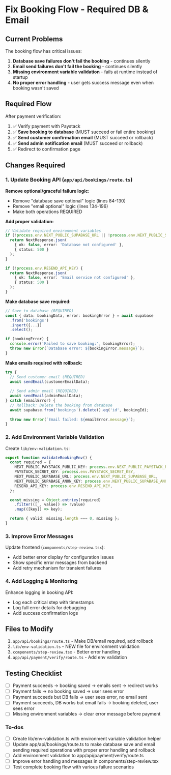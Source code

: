<!-- bde92198-a84e-4991-9e13-bbaa5dc0db3c 1514192f-51b9-41da-b7ae-69d22a63bc31 -->
# Fix Booking Flow - Required DB & Email

## Current Problems

The booking flow has critical issues:

1. **Database save failures don't fail the booking** - continues silently
2. **Email send failures don't fail the booking** - continues silently  
3. **Missing environment variable validation** - fails at runtime instead of startup
4. **No proper error handling** - user gets success message even when booking wasn't saved

## Required Flow

After payment verification:

1. ✅ Verify payment with Paystack
2. ✅ **Save booking to database** (MUST succeed or fail entire booking)
3. ✅ **Send customer confirmation email** (MUST succeed or rollback)
4. ✅ **Send admin notification email** (MUST succeed or rollback)
5. ✅ Redirect to confirmation page

## Changes Required

### 1. Update Booking API (`app/api/bookings/route.ts`)

**Remove optional/graceful failure logic:**

- Remove "database save optional" logic (lines 84-130)
- Remove "email optional" logic (lines 134-196)
- Make both operations REQUIRED

**Add proper validation:**

```typescript
// Validate required environment variables
if (!process.env.NEXT_PUBLIC_SUPABASE_URL || !process.env.NEXT_PUBLIC_SUPABASE_ANON_KEY) {
  return NextResponse.json(
    { ok: false, error: 'Database not configured' },
    { status: 500 }
  );
}

if (!process.env.RESEND_API_KEY) {
  return NextResponse.json(
    { ok: false, error: 'Email service not configured' },
    { status: 500 }
  );
}
```

**Make database save required:**

```typescript
// Save to database (REQUIRED)
const { data: bookingData, error: bookingError } = await supabase
  .from('bookings')
  .insert({...})
  .select();

if (bookingError) {
  console.error('Failed to save booking:', bookingError);
  throw new Error(`Database error: ${bookingError.message}`);
}
```

**Make emails required with rollback:**

```typescript
try {
  // Send customer email (REQUIRED)
  await sendEmail(customerEmailData);
  
  // Send admin email (REQUIRED)
  await sendEmail(adminEmailData);
} catch (emailError) {
  // Rollback: Delete the booking from database
  await supabase.from('bookings').delete().eq('id', bookingId);
  
  throw new Error(`Email failed: ${emailError.message}`);
}
```

### 2. Add Environment Variable Validation

Create `lib/env-validation.ts`:

```typescript
export function validateBookingEnv() {
  const required = {
    NEXT_PUBLIC_PAYSTACK_PUBLIC_KEY: process.env.NEXT_PUBLIC_PAYSTACK_PUBLIC_KEY,
    PAYSTACK_SECRET_KEY: process.env.PAYSTACK_SECRET_KEY,
    NEXT_PUBLIC_SUPABASE_URL: process.env.NEXT_PUBLIC_SUPABASE_URL,
    NEXT_PUBLIC_SUPABASE_ANON_KEY: process.env.NEXT_PUBLIC_SUPABASE_ANON_KEY,
    RESEND_API_KEY: process.env.RESEND_API_KEY,
  };

  const missing = Object.entries(required)
    .filter(([_, value]) => !value)
    .map(([key]) => key);

  return { valid: missing.length === 0, missing };
}
```

### 3. Improve Error Messages

Update frontend (`components/step-review.tsx`):

- Add better error display for configuration issues
- Show specific error messages from backend
- Add retry mechanism for transient failures

### 4. Add Logging & Monitoring

Enhance logging in booking API:

- Log each critical step with timestamps
- Log full error details for debugging
- Add success confirmation logs

## Files to Modify

1. `app/api/bookings/route.ts` - Make DB/email required, add rollback
2. `lib/env-validation.ts` - NEW file for environment validation
3. `components/step-review.tsx` - Better error handling
4. `app/api/payment/verify/route.ts` - Add env validation

## Testing Checklist

- [ ] Payment succeeds → booking saved → emails sent → redirect works
- [ ] Payment fails → no booking saved → user sees error
- [ ] Payment succeeds but DB fails → user sees error, no email sent
- [ ] Payment succeeds, DB works but email fails → booking deleted, user sees error
- [ ] Missing environment variables → clear error message before payment

### To-dos

- [ ] Create lib/env-validation.ts with environment variable validation helper
- [ ] Update app/api/bookings/route.ts to make database save and email sending required operations with proper error handling and rollback
- [ ] Add environment validation to app/api/payment/verify/route.ts
- [ ] Improve error handling and messages in components/step-review.tsx
- [ ] Test complete booking flow with various failure scenarios